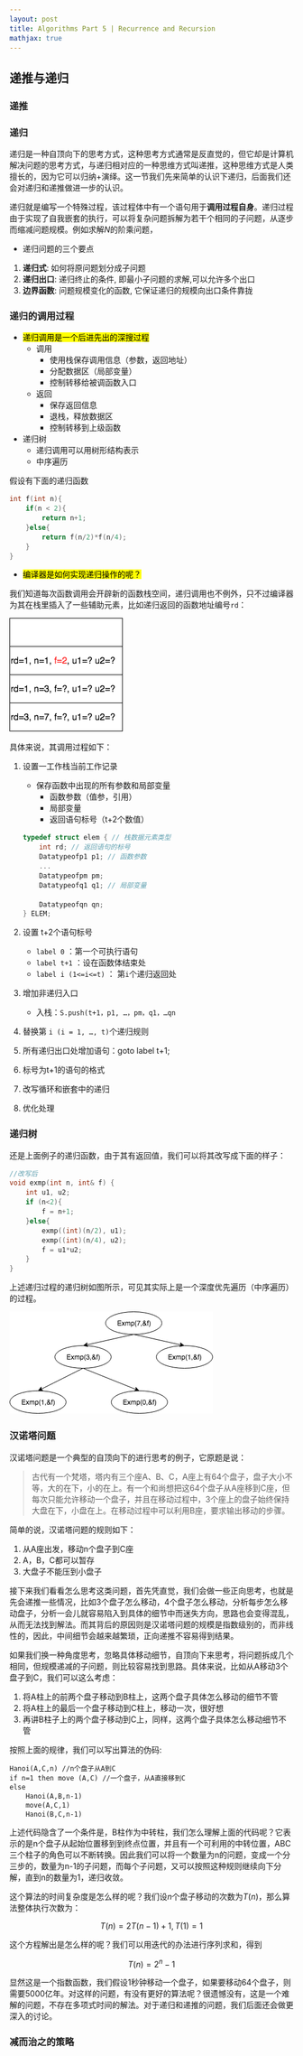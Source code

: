 ```yaml
---
layout: post
title: Algorithms Part 5 | Recurrence and Recursion
mathjax: true
---
```


## 递推与递归

### 递推

### 递归

递归是一种自顶向下的思考方式，这种思考方式通常是反直觉的，但它却是计算机解决问题的思考方式，与递归相对应的一种思维方式叫递推，这种思维方式是人类擅长的，因为它可以归纳+演绎。这一节我们先来简单的认识下递归，后面我们还会对递归和递推做进一步的认识。

递归就是编写一个特殊过程，该过程体中有一个语句用于**调用过程自身**。递归过程由于实现了自我嵌套的执行，可以将复杂问题拆解为若干个相同的子问题，从逐步而缩减问题规模。例如求解$N$的阶乘问题，

- 递归问题的三个要点

1. **递归式**: 如何将原问题划分成子问题
2. **递归出口**: 递归终止的条件, 即最小子问题的求解,可以允许多个出口
3. **边界函数**: 问题规模变化的函数, 它保证递归的规模向出口条件靠拢

### 递归的调用过程

- <mark>递归调用是一个后进先出的深搜过程</mark>
    - 调用
        - 使用栈保存调用信息（参数，返回地址）
        - 分配数据区（局部变量）
        - 控制转移给被调函数入口
    - 返回
        - 保存返回信息
        - 退栈，释放数据区
        - 控制转移到上级函数
- 递归树
    - 递归调用可以用树形结构表示
    - 中序遍历

假设有下面的递归函数

```cpp
int f(int n){
    if(n < 2){
        return n+1;
    }else{
        return f(n/2)*f(n/4);
    }
}
```
- <mark>编译器是如何实现递归操作的呢？</mark>

我们知道每次函数调用会开辟新的函数栈空间，递归调用也不例外，只不过编译器为其在栈里插入了一些辅助元素，比如递归返回的函数地址编号`rd`：

![](/assets/images/2015/02/stack1.png)

具体来说，其调用过程如下：

1. 设置一工作栈当前工作记录
    - 保存函数中出现的所有参数和局部变量
        - 函数参数（值参，引用）
        - 局部变量
        - 返回语句标号（t+2个数值）

    ```cpp
    typedef struct elem { // 栈数据元素类型
        int rd; // 返回语句的标号
        Datatypeofp1 p1; // 函数参数
        ...
        Datatypeofpm pm;
        Datatypeofq1 q1; // 局部变量

        Datatypeofqn qn;
    } ELEM;
    ```    
2. 设置 t+2个语句标号
    - `label 0` ：第一个可执行语句
    - `label t+1` ：设在函数体结束处
    - `label i (1<=i<=t)` ： 第`i`个递归返回处
3. 增加非递归入口
    - 入栈：`S.push(t+1，p1, …，pm，q1，…qn`
4. 替换第 `i (i = 1, …, t)`个递归规则
5. 所有递归出口处增加语句：goto label t+1;
6. 标号为t+1的语句的格式
7. 改写循环和嵌套中的递归
8. 优化处理

### 递归树

还是上面例子的递归函数，由于其有返回值，我们可以将其改写成下面的样子：

```cpp
//改写后    
void exmp(int n, int& f) {
    int u1, u2;
    if (n<2){
        f = n+1;
    }else{
        exmp((int)(n/2), u1);
        exmp((int)(n/4), u2);
        f = u1*u2;
    }
}
```
    
上述递归过程的递归树如图所示，可见其实际上是一个深度优先遍历（中序遍历）的过程。

![](/assets/images/2015/02/tree1.png)


### 汉诺塔问题

汉诺塔问题是一个典型的自顶向下的进行思考的例子，它原题是说：

> 古代有一个梵塔，塔内有三个座A、B、C，A座上有64个盘子，盘子大小不等，大的在下，小的在上。有一个和尚想把这64个盘子从A座移到C座，但每次只能允许移动一个盘子，并且在移动过程中，3个座上的盘子始终保持大盘在下，小盘在上。在移动过程中可以利用B座，要求输出移动的步骤。

简单的说，汉诺塔问题的规则如下：

1. 从A座出发，移动n个盘子到C座
2. A，B，C都可以暂存
3. 大盘子不能压到小盘子

接下来我们看看怎么思考这类问题，首先凭直觉，我们会做一些正向思考，也就是先会递推一些情况，比如3个盘子怎么移动，4个盘子怎么移动，分析每步怎么移动盘子，分析一会儿就容易陷入到具体的细节中而迷失方向，思路也会变得混乱，从而无法找到解法。而其背后的原因则是汉诺塔问题的规模是指数级别的，而非线性的，因此，中间细节会越来越繁琐，正向递推不容易得到结果。

如果我们换一种角度思考，忽略具体移动细节，自顶向下来思考，将问题拆成几个相同，但规模递减的子问题，则比较容易找到思路。具体来说，比如从A移动3个盘子到C，我们可以这么考虑：

1. 将A柱上的前两个盘子移动到B柱上，这两个盘子具体怎么移动的细节不管
2. 将A柱上的最后一个盘子移动到C柱上，移动一次，很好想
3. 再讲B柱子上的两个盘子移动到C上，同样，这两个盘子具体怎么移动细节不管

按照上面的规律，我们可以写出算法的伪码:

```
Hanoi(A,C,n) //n个盘子从A到C
if n=1 then move (A,C) //一个盘子，从A直接移到C
else
    Hanoi(A,B,n-1) 
    move(A,C,1)
    Hanoi(B,C,n-1)
```

上述代码隐含了一个条件是，B柱作为中转柱，我们怎么理解上面的代码呢？它表示的是n个盘子从起始位置移到到终点位置，并且有一个可利用的中转位置，ABC三个柱子的角色可以不断转换。因此我们可以将一个数量为n的问题，变成一个分三步的，数量为n-1的子问题，而每个子问题，又可以按照这种规则继续向下分解，直到n的数量为1，递归收敛。

这个算法的时间复杂度是怎么样的呢？我们设$n$个盘子移动的次数为$T(n)$，那么算法整体执行次数为：

$$
    T(n) = 2T(n-1)+1, T(1)=1 
$$

这个方程解出是怎么样的呢？我们可以用迭代的办法进行序列求和，得到

$$
    T(n) = 2^n-1
$$

显然这是一个指数函数，我们假设1秒钟移动一个盘子，如果要移动64个盘子，则需要5000亿年。对这样的问题，有没有更好的算法呢？很遗憾没有，这是一个难解的问题，不存在多项式时间的解法。对于递归和递推的问题，我们后面还会做更深入的讨论。




### 减而治之的策略

